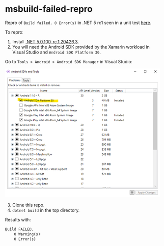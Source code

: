 # msbuild-failed-repro

Repro of `Build failed. 0 Error(s)` in .NET 5 rc1 seen in a unit test [here](https://github.com/xamarin/xamarin-android/pull/5007).

To repro:

1. Install [.NET 5.0.100-rc.1.20426.3](https://dotnetcli.azureedge.net/dotnet/Sdk/5.0.100-rc.1.20426.3/dotnet-sdk-5.0.100-rc.1.20426.3-win-x64.exe).
2. You will need the Android SDK provided by the Xamarin workload in Visual Studio and `Android SDK Platform 30`.

Go to `Tools > Android > Android SDK Manager` in Visual Studio:

![API 30](images/AndroidSDK.png)

3. Clone this repo.
4. `dotnet build` in the top directory.

Results with:

    Build FAILED.
        0 Warning(s)
        0 Error(s)
